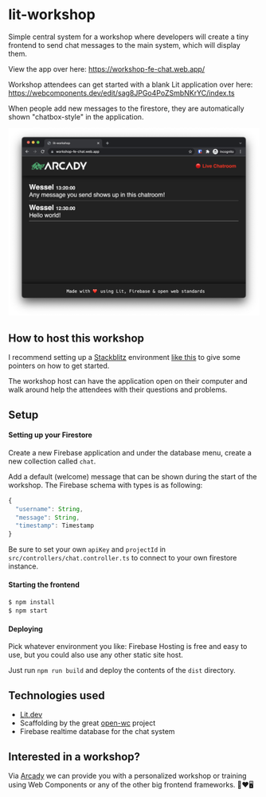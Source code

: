 # lit-workshop

Simple central system for a workshop where developers will create a tiny frontend to send chat messages to the main system, which will display them.

View the app over here: https://workshop-fe-chat.web.app/

Workshop attendees can get started with a blank Lit application over here: https://webcomponents.dev/edit/sag8JPGo4PoZSmbNKrYC/index.ts

When people add new messages to the firestore, they are automatically shown "chatbox-style" in the application.

![Preview](/docs/app-screenshot.png 'Preview')

## How to host this workshop

I recommend setting up a [Stackblitz](https://stackblitz.com/) environment [like this](https://stackblitz.com/edit/fe-workshop-chat?file=src/app.js) to give some pointers on how to get started.

The workshop host can have the application open on their computer and walk around help the attendees with their questions and problems.

## Setup

#### Setting up your Firestore

Create a new Firebase application and under the database menu, create a new collection called `chat`.

Add a default (welcome) message that can be shown during the start of the workshop. The Firebase schema with types is as following:

```js
{
  "username": String,
  "message": String,
  "timestamp": Timestamp
}
```

Be sure to set your own `apiKey` and `projectId` in `src/controllers/chat.controller.ts` to connect to your own firestore instance.

#### Starting the frontend

```bash
$ npm install
$ npm start
```

#### Deploying

Pick whatever environment you like: Firebase Hosting is free and easy to use, but you could also use any other static site host.

Just run `npm run build` and deploy the contents of the `dist` directory.

## Technologies used

- [Lit.dev](https://lit.dev)
- Scaffolding by the great [open-wc](https://open-wc.org/) project
- Firebase realtime database for the chat system

## Interested in a workshop?

Via [Arcady](https://arcady.nl) we can provide you with a personalized workshop or training using Web Components or any of the other big frontend frameworks. 🐻❤️🖥
